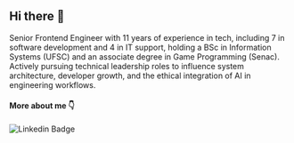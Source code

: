 ## Hi there 👋

Senior Frontend Engineer with 11 years of experience in tech, including 7 in software development and 4 in IT support, holding a BSc in Information Systems (UFSC) and an associate degree in Game Programming (Senac). Actively pursuing technical leadership roles to influence system architecture, developer growth, and the ethical integration of AI in engineering workflows.

#### More about me 👇
 
![Linkedin Badge](https://img.shields.io/badge/LinkedIn-0077B5?style=for-the-badge&logo=linkedin&logoColor=white&link=https://www.linkedin.com/in/viniciuspizettadesouza/)
